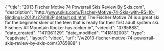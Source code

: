 {
    "title": "2013 Fischer Motive 74 Powerrail Skis Review By Skis.com",
    "description": "http:\/\/www.skis.com\/Fischer-Motive-74-Skis-with-RS-10-Bindings-2013\/278183P,default,pd.html  The Fischer Motive 74 is a great ski for the beginner skier or the teen that is ready for their first adult system ski. Fischers All Mountain Rocker has rocker in",
    "videoid": "3765888",
    "date_created": "1411361129",
    "date_modified": "1418182003",
    "type": "captivate",
    "layout": "video",
    "url": "\/v\/2013-fischer-motive-74-powerrail-skis-review-by-skis-com\/3765888"
}